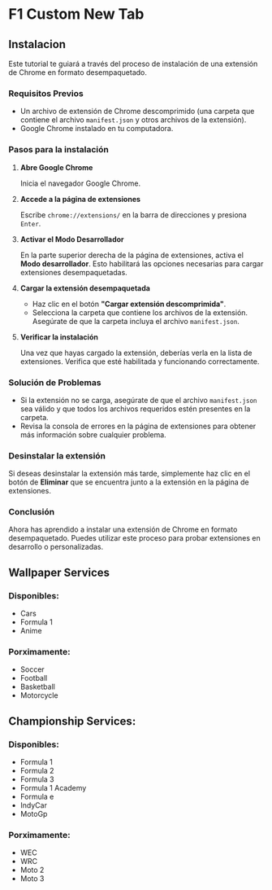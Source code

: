 # F1 Custom New Tab


## Instalacion
Este tutorial te guiará a través del proceso de instalación de una extensión de Chrome en formato desempaquetado.

### Requisitos Previos

- Un archivo de extensión de Chrome descomprimido (una carpeta que contiene el archivo `manifest.json` y otros archivos de la extensión).
- Google Chrome instalado en tu computadora.

### Pasos para la instalación

1. **Abre Google Chrome**

   Inicia el navegador Google Chrome.

2. **Accede a la página de extensiones**

   Escribe `chrome://extensions/` en la barra de direcciones y presiona `Enter`.

3. **Activar el Modo Desarrollador**

   En la parte superior derecha de la página de extensiones, activa el **Modo desarrollador**. Esto habilitará las opciones necesarias para cargar extensiones desempaquetadas.

4. **Cargar la extensión desempaquetada**

   - Haz clic en el botón **"Cargar extensión descomprimida"**.
   - Selecciona la carpeta que contiene los archivos de la extensión. Asegúrate de que la carpeta incluya el archivo `manifest.json`.

5. **Verificar la instalación**

   Una vez que hayas cargado la extensión, deberías verla en la lista de extensiones. Verifica que esté habilitada y funcionando correctamente.

### Solución de Problemas

- Si la extensión no se carga, asegúrate de que el archivo `manifest.json` sea válido y que todos los archivos requeridos estén presentes en la carpeta.
- Revisa la consola de errores en la página de extensiones para obtener más información sobre cualquier problema.

### Desinstalar la extensión

Si deseas desinstalar la extensión más tarde, simplemente haz clic en el botón de **Eliminar** que se encuentra junto a la extensión en la página de extensiones.

### Conclusión

Ahora has aprendido a instalar una extensión de Chrome en formato desempaquetado. Puedes utilizar este proceso para probar extensiones en desarrollo o personalizadas.


## Wallpaper Services
### Disponibles:
   - Cars
   - Formula 1
   - Anime
### Porximamente:
   - Soccer
   - Football
   - Basketball
   - Motorcycle

## Championship Services:
### Disponibles:
   - Formula 1
   - Formula 2
   - Formula 3
   - Formula 1 Academy
   - Formula e
   - IndyCar
   - MotoGp
### Porximamente:
   - WEC
   - WRC
   - Moto 2
   - Moto 3
